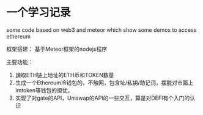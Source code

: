 # 一个学习记录
some code based on web3 and meteor  which show some demos to access ethereum

框架搭建：
基于Meteor框架的nodejs程序

主要功能：
1. 讀取ETH链上地址的ETH币和TOKEN数量
2. 生成一个Ethereum冷钱包的，不触网，包含址/私钥/助记词，摆脱对市面上imtoken等钱包的担忧。
3. 实现了对gate的API，Uniswap的API的一些交互，算是对DEFI有个入门的认识

